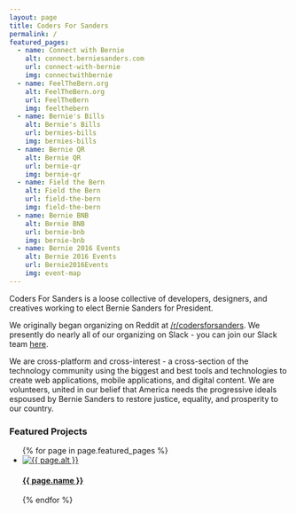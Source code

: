 ```yaml
---
layout: page
title: Coders For Sanders
permalink: /
featured_pages:
  - name: Connect with Bernie
    alt: connect.berniesanders.com
    url: connect-with-bernie
    img: connectwithbernie
  - name: FeelTheBern.org
    alt: FeelTheBern.org
    url: FeelTheBern
    img: feelthebern
  - name: Bernie's Bills
    alt: Bernie's Bills
    url: bernies-bills
    img: bernies-bills
  - name: Bernie QR
    alt: Bernie QR
    url: bernie-qr
    img: bernie-qr
  - name: Field the Bern
    alt: Field the Bern
    url: field-the-bern
    img: field-the-bern
  - name: Bernie BNB
    alt: Bernie BNB
    url: bernie-bnb
    img: bernie-bnb
  - name: Bernie 2016 Events
    alt: Bernie 2016 Events
    url: Bernie2016Events
    img: event-map
---
```


Coders For Sanders is a loose collective of developers, designers, and creatives working to elect Bernie Sanders for President.

We originally began organizing on Reddit at [/r/codersforsanders](https://www.reddit.com/r/codersforsanders). We presently do nearly all of our organizing on Slack - you can join our Slack team [here](https://cfs-slack.forsanders.com/).

We are cross-platform and cross-interest - a cross-section of the technology community using the biggest and best tools and technologies to create web applications, mobile applications, and digital content. We are volunteers, united in our belief that America needs the progressive ideals espoused by Bernie Sanders to restore justice, equality, and prosperity to our country.

<h3>Featured Projects</h3>
<ul class="projects">
  {% for page in page.featured_pages %}
    <li>
      <a href="/projects/{{ page.url }}">
        <div class="img-wrapper">
          <img src="/img/thumbs/{{ page.img }}.png" alt="{{ page.alt }}" />
        </div>
        <h4>{{ page.name }}</h4>
      </a>
    </li>
  {% endfor %}
</ul>
